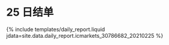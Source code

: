 # 25 日结单

{% include  templates/daily_report.liquid jdata=site.data.daily_report.icmarkets_30786682_20210225 %}